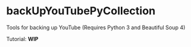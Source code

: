 # backUpYouTubePyCollection
Tools for backing up YouTube (Requires Python 3 and Beautiful Soup 4) 

Tutorial: **WIP**
